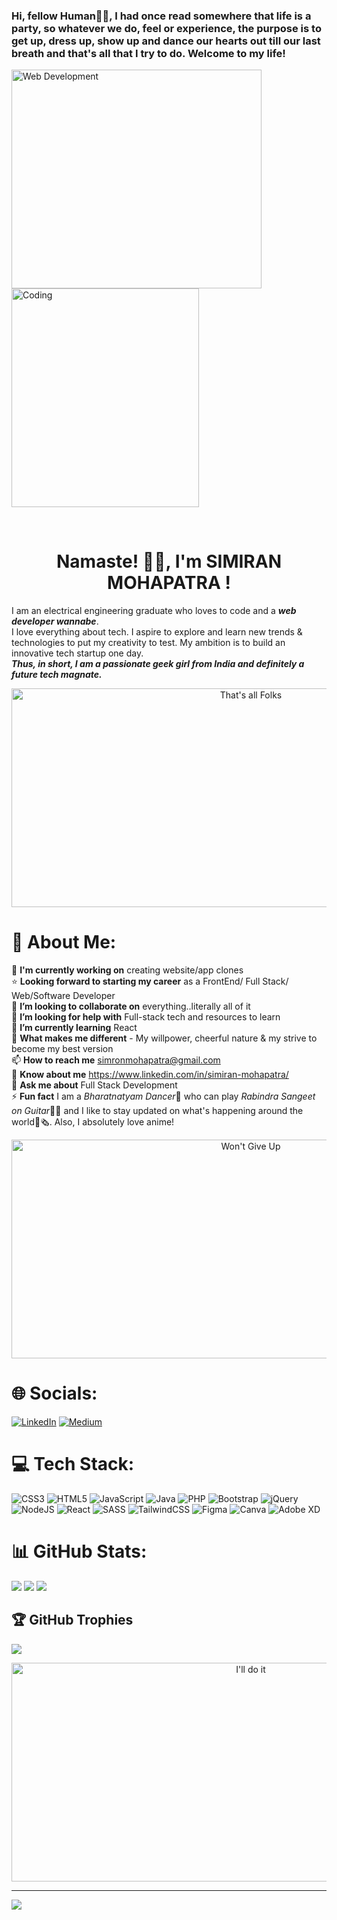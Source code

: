 ### Hi, fellow Human👋🏻, I had once read somewhere that life is a party, so whatever we do, feel or experience, the purpose is to get up, dress up, show up and dance our hearts out till our last breath and that's all that I try to do. Welcome to my life!<br>

<p><img src="https://media.giphy.com/media/L8K62iTDkzGX6/giphy.gif" alt="Web Development" width="400px" height="350px">
<img src="https://media.giphy.com/media/L1R1tvI9svkIWwpVYr/giphy.gif" alt="Coding" width="300px" height="350px"></p><br>

<h1 align="center">Namaste! 🙏🏻, I'm SIMIRAN MOHAPATRA !</h1>

I am an electrical engineering graduate who loves to code and a **_web developer wannabe_**.<br>
I love everything about tech. I aspire to explore and learn new trends & technologies to put my creativity to test.
My ambition is to build an innovative tech startup one day.<br>
**_Thus, in short, I am a passionate geek girl from India and definitely a future tech magnate._**

<p align="center"><img src="https://media.giphy.com/media/V2ZrZfHghzSNi/giphy.gif" alt="That's all Folks" width="750px" height="350px"></p>

# 💫 About Me:

🔭 **I'm currently working on** creating website/app clones<br>
⭐ **Looking forward to starting my career** as a FrontEnd/ Full Stack/ Web/Software Developer<br>
👯 **I’m looking to collaborate on** everything..literally all of it<br>
🤝 **I’m looking for help with** Full-stack tech and resources to learn<br>
🌱 **I’m currently learning** React<br>
🦄 **What makes me different** - My willpower, cheerful nature & my strive to become my best version<br>
📫 **How to reach me** simronmohapatra@gmail.com<br>
📄 **Know about me** https://www.linkedin.com/in/simiran-mohapatra/<br>
💬 **Ask me about** Full Stack Development<br>
⚡  **Fun fact** I am a *Bharatnatyam Dancer*💃 who can play *Rabindra Sangeet on Guitar*🎸🎶 and I like to stay updated on what's happening around the world📰🗞. Also, I absolutely love anime!<br>

<p align="center"><img src="https://media.giphy.com/media/3og0IwXiJYUPo5PyFi/giphy.gif" alt="Won't Give Up" width="750px" height="350px"></p>

# 🌐 Socials:
[![LinkedIn](https://img.shields.io/badge/LinkedIn-%230077B5.svg?logo=linkedin&logoColor=white)](https://linkedin.com/in/simiran-mohapatra/)
[![Medium](https://img.shields.io/badge/Medium-12100E?logo=medium&logoColor=white)](https://medium.com/@simiran-mohapatra.medium.com)

# 💻 Tech Stack:
![CSS3](https://img.shields.io/badge/css3-%231572B6.svg?style=for-the-badge&logo=css3&logoColor=white) ![HTML5](https://img.shields.io/badge/html5-%23E34F26.svg?style=for-the-badge&logo=html5&logoColor=white) ![JavaScript](https://img.shields.io/badge/javascript-%23323330.svg?style=for-the-badge&logo=javascript&logoColor=%23F7DF1E) ![Java](https://img.shields.io/badge/java-%23ED8B00.svg?style=for-the-badge&logo=java&logoColor=white) ![PHP](https://img.shields.io/badge/php-%23777BB4.svg?style=for-the-badge&logo=php&logoColor=white) ![Bootstrap](https://img.shields.io/badge/bootstrap-%23563D7C.svg?style=for-the-badge&logo=bootstrap&logoColor=white) ![jQuery](https://img.shields.io/badge/jquery-%230769AD.svg?style=for-the-badge&logo=jquery&logoColor=white) ![NodeJS](https://img.shields.io/badge/node.js-6DA55F?style=for-the-badge&logo=node.js&logoColor=white) ![React](https://img.shields.io/badge/react-%2320232a.svg?style=for-the-badge&logo=react&logoColor=%2361DAFB) ![SASS](https://img.shields.io/badge/SASS-hotpink.svg?style=for-the-badge&logo=SASS&logoColor=white) ![TailwindCSS](https://img.shields.io/badge/tailwindcss-%2338B2AC.svg?style=for-the-badge&logo=tailwind-css&logoColor=white) 	![Figma](https://img.shields.io/badge/figma-%23F24E1E.svg?style=for-the-badge&logo=figma&logoColor=white) ![Canva](https://img.shields.io/badge/Canva-%2300C4CC.svg?style=for-the-badge&logo=Canva&logoColor=white) ![Adobe XD](https://img.shields.io/badge/Adobe%20XD-470137?style=for-the-badge&logo=Adobe%20XD&logoColor=#FF61F6)

# 📊 GitHub Stats:
![](https://github-readme-stats.vercel.app/api?username=Simiran987&theme=algolia&hide_border=false&include_all_commits=false&count_private=false)
![](https://github-readme-streak-stats.herokuapp.com/?user=Simiran987&theme=algolia&hide_border=false)
![](https://github-readme-stats.vercel.app/api/top-langs/?username=Simiran987&theme=algolia&hide_border=false&include_all_commits=false&count_private=false&layout=compact)

## 🏆 GitHub Trophies
![](https://github-profile-trophy.vercel.app/?username=Simiran987&theme=algolia&no-frame=false&no-bg=false&margin-w=4)

<p align="center"><img src="https://media.giphy.com/media/1n3LPr8tsptiIaFUhF/giphy.gif" alt="I'll do it" width="750px" height="350px"></p>

---

[![](https://visitcount.itsvg.in/api?id=Simiran987&icon=0&color=1)](https://visitcount.itsvg.in)
